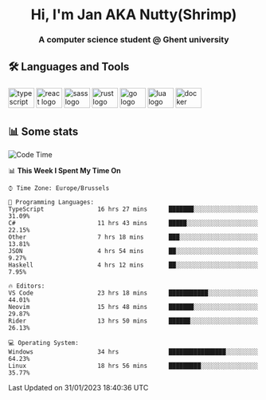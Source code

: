 <h1 align="center">Hi, I'm Jan AKA Nutty(Shrimp)</h1>
<h3 align="center">A computer science student @ Ghent university</h3>

<h2 align="left">🛠️ Languages and Tools</h2>

###

<div align="left">
  <img src="https://cdn.jsdelivr.net/gh/devicons/devicon/icons/typescript/typescript-original.svg" height="40" width="52" alt="typescript logo"  />
  <img src="https://cdn.jsdelivr.net/gh/devicons/devicon/icons/react/react-original.svg" height="40" width="52" alt="react logo"  />
  <img src="https://cdn.jsdelivr.net/gh/devicons/devicon/icons/sass/sass-original.svg" height="40" width="52" alt="sass logo"  />
  <img src="https://cdn.jsdelivr.net/gh/devicons/devicon/icons/rust/rust-plain.svg" height="40" width="52" alt="rust logo"  />
  <img src="https://cdn.jsdelivr.net/gh/devicons/devicon/icons/go/go-original.svg" height="40" width="52" alt="go logo"  />
  <img src="https://cdn.jsdelivr.net/gh/devicons/devicon/icons/lua/lua-original.svg" height="40" width="52" alt="lua logo"  />
  <img src="https://cdn.jsdelivr.net/gh/devicons/devicon/icons/docker/docker-original.svg" height="40" width="52" alt="docker logo"  />
</div>

<h2>📊 Some stats</h2>

<!--START_SECTION:waka-->
![Code Time](http://img.shields.io/badge/Code%20Time-2%2C519%20hrs%2041%20mins-blue)

📊 **This Week I Spent My Time On** 

```text
⌚︎ Time Zone: Europe/Brussels

💬 Programming Languages: 
TypeScript               16 hrs 27 mins      ███████░░░░░░░░░░░░░░░░░░   31.09% 
C#                       11 hrs 43 mins      █████░░░░░░░░░░░░░░░░░░░░   22.15% 
Other                    7 hrs 18 mins       ███░░░░░░░░░░░░░░░░░░░░░░   13.81% 
JSON                     4 hrs 54 mins       ██░░░░░░░░░░░░░░░░░░░░░░░   9.27% 
Haskell                  4 hrs 12 mins       ██░░░░░░░░░░░░░░░░░░░░░░░   7.95%

🔥 Editors: 
VS Code                  23 hrs 18 mins      ███████████░░░░░░░░░░░░░░   44.01% 
Neovim                   15 hrs 48 mins      ███████░░░░░░░░░░░░░░░░░░   29.87% 
Rider                    13 hrs 50 mins      ██████░░░░░░░░░░░░░░░░░░░   26.13%

💻 Operating System: 
Windows                  34 hrs              ████████████████░░░░░░░░░   64.23% 
Linux                    18 hrs 56 mins      █████████░░░░░░░░░░░░░░░░   35.77%

```


 Last Updated on 31/01/2023 18:40:36 UTC
<!--END_SECTION:waka-->
